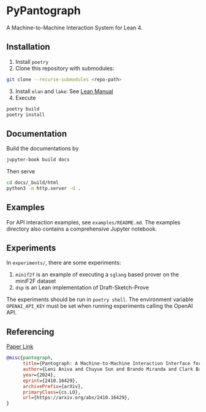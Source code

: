 # PyPantograph

A Machine-to-Machine Interaction System for Lean 4.

## Installation

1. Install `poetry`
2. Clone this repository with submodules:
```sh
git clone --recurse-submodules <repo-path>
```
3. Install `elan` and `lake`: See [Lean Manual](https://docs.lean-lang.org/lean4/doc/setup.html)
4. Execute
```sh
poetry build
poetry install
```

## Documentation

Build the documentations by
```sh
jupyter-book build docs
```
Then serve
```sh
cd docs/_build/html
python3 -m http.server -d .
```

## Examples

For API interaction examples, see `examples/README.md`. The examples directory
also contains a comprehensive Jupyter notebook.

## Experiments

In `experiments/`, there are some experiments:
1. `minif2f` is an example of executing a `sglang` based prover on the miniF2F dataset
2. `dsp` is an Lean implementation of Draft-Sketch-Prove

The experiments should be run in `poetry shell`. The environment variable
`OPENAI_API_KEY` must be set when running experiments calling the OpenAI API.

## Referencing

[Paper Link](https://arxiv.org/abs/2410.16429)

```bib
@misc{pantograph,
      title={Pantograph: A Machine-to-Machine Interaction Interface for Advanced Theorem Proving, High Level Reasoning, and Data Extraction in Lean 4},
      author={Leni Aniva and Chuyue Sun and Brando Miranda and Clark Barrett and Sanmi Koyejo},
      year={2024},
      eprint={2410.16429},
      archivePrefix={arXiv},
      primaryClass={cs.LO},
      url={https://arxiv.org/abs/2410.16429},
}
```
